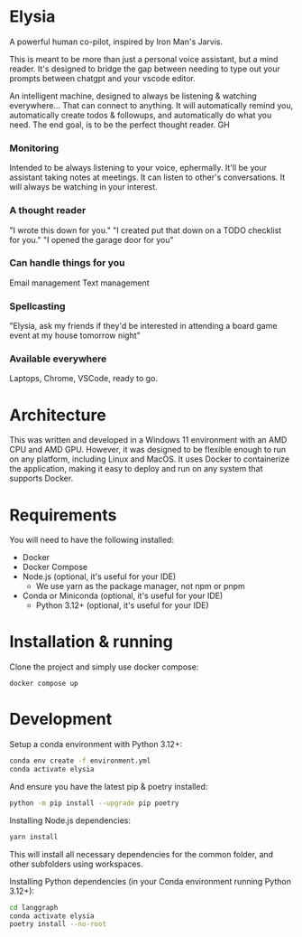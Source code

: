 
# Elysia
A powerful human co-pilot, inspired by Iron Man's Jarvis.

This is meant to be more than just a personal voice assistant, but a mind reader.
It's designed to bridge the gap between needing to type out your prompts between chatgpt and your vscode editor.

An intelligent machine, designed to always be listening & watching everywhere... That can connect to anything.
It will automatically remind you, automatically create todos & followups, and automatically do what you need.
The end goal, is to be the perfect thought reader.  GH

### Monitoring
Intended to be always listening to your voice, ephermally.
It'll be your assistant taking notes at meetings.
It can listen to other's conversations.
It will always be watching in your interest.

### A thought reader
"I wrote this down for you."
"I created put that down on a TODO checklist for you."
"I opened the garage door for you"

### Can handle things for you
Email management
Text management

### Spellcasting
"Elysia, ask my friends if they'd be interested in attending a board game event at my house tomorrow night"

### Available everywhere
Laptops, Chrome, VSCode, ready to go.

# Architecture
This was written and developed in a Windows 11 environment with an AMD CPU and AMD GPU.
However, it was designed to be flexible enough to run on any platform, including Linux and MacOS.
It uses Docker to containerize the application, making it easy to deploy and run on any system that supports Docker.

# Requirements
You will need to have the following installed:
- Docker
- Docker Compose
- Node.js (optional, it's useful for your IDE)
  - We use yarn as the package manager, not npm or pnpm
- Conda or Miniconda (optional, it's useful for your IDE)
  - Python 3.12+ (optional, it's useful for your IDE)

# Installation & running
Clone the project and simply use docker compose:
```
docker compose up
```

# Development

Setup a conda environment with Python 3.12+:
```bash
conda env create -f environment.yml
conda activate elysia
```
And ensure you have the latest pip & poetry installed:
```bash
python -m pip install --upgrade pip poetry
```

Installing Node.js dependencies:
```bash
yarn install
```
This will install all necessary dependencies for the common folder, and other subfolders using workspaces.

Installing Python dependencies (in your Conda environment running Python 3.12+):
```bash
cd langgraph
conda activate elysia
poetry install --no-root
```
